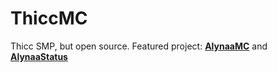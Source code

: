 # ThiccMC

Thicc SMP, but open source.
Featured project: [**AlynaaMC**](https://github.com/ThiccMC/AlynaaMC) and [**AlynaaStatus**](https://github.com/ThiccMC/AlynaaStatus)
